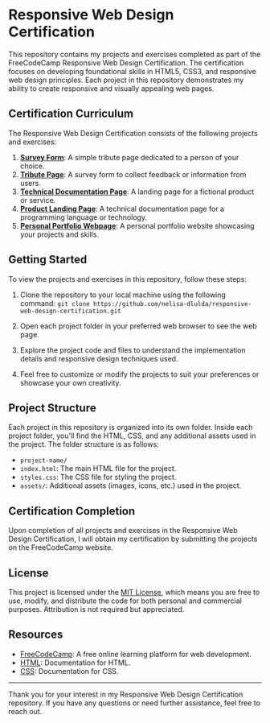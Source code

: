 # Responsive Web Design Certification

This repository contains my projects and exercises completed as part of the FreeCodeCamp Responsive Web Design Certification. The certification focuses on developing foundational skills in HTML5, CSS3, and responsive web design principles. Each project in this repository demonstrates my ability to create responsive and visually appealing web pages.

## Certification Curriculum

The Responsive Web Design Certification consists of the following projects and exercises:

1. **[Survey Form](./survey-form)**: A simple tribute page dedicated to a person of your choice.
2. **[Tribute Page](./tribute-page)**: A survey form to collect feedback or information from users.
3. **[Technical Documentation Page](./technical-documentation-page/)**: A landing page for a fictional product or service.
4. **[Product Landing Page](./product-landing-page)**: A technical documentation page for a programming language or technology.
5. **[Personal Portfolio Webpage](./personal-portfolio-webpage)**: A personal portfolio website showcasing your projects and skills.

## Getting Started

To view the projects and exercises in this repository, follow these steps:

1. Clone the repository to your local machine using the following command: `git clone https://github.com/nelisa-dlulda/responsive-web-design-certification.git`

2. Open each project folder in your preferred web browser to see the web page.

3. Explore the project code and files to understand the implementation details and responsive design techniques used.

4. Feel free to customize or modify the projects to suit your preferences or showcase your own creativity.

## Project Structure

Each project in this repository is organized into its own folder. Inside each project folder, you'll find the HTML, CSS, and any additional assets used in the project. The folder structure is as follows:

- `project-name/`
- `index.html`: The main HTML file for the project.
- `styles.css`: The CSS file for styling the project.
- `assets/`: Additional assets (images, icons, etc.) used in the project.

## Certification Completion

Upon completion of all projects and exercises in the Responsive Web Design Certification, I will obtain my certification by submitting the projects on the FreeCodeCamp website.

## License

This project is licensed under the [MIT License](LICENSE), which means you are free to use, modify, and distribute the code for both personal and commercial purposes. Attribution is not required but appreciated.

## Resources

- [FreeCodeCamp](https://www.freecodecamp.org/): A free online learning platform for web development.
- [HTML](https://developer.mozilla.org/en-US/docs/Web/HTML): Documentation for HTML.
- [CSS](https://developer.mozilla.org/en-US/docs/Web/CSS): Documentation for CSS.

---

Thank you for your interest in my Responsive Web Design Certification repository. If you have any questions or need further assistance, feel free to reach out.
